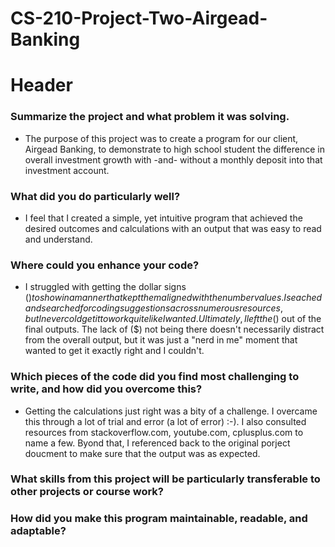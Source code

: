 # CS-210-Project-Two-Airgead-Banking

# Header
### Summarize the project and what problem it was solving.
  * The purpose of this project was to create a program for our client, Airgead Banking, to demonstrate to high school student the difference in overall investment growth with -and- without a monthly deposit into that investment account.

### What did you do particularly well?
  * I feel that I created a simple, yet intuitive program that achieved the desired outcomes and calculations with an output that was easy to read and understand.

### Where could you enhance your code?
  * I struggled with getting the dollar signs ($) to show in a manner that kept them aligned with the number values. I seached and searched for coding suggestions across numerous resources, but I never cold get it to work quite like I wanted. Ultimately, I left the ($) out of the final outputs. The lack of ($) not being there doesn't necessarily distract from the overall output, but it was just a "nerd in me" moment that wanted to get it exactly right and I couldn't.

### Which pieces of the code did you find most challenging to write, and how did you overcome this?
  * Getting the calculations just right was a bity of a challenge. I overcame this through a lot of trial and error (a lot of error) :-). I also consulted resources from stackoverflow.com, youtube.com, cplusplus.com to name a few. Byond that, I referenced back to the original porject doucment to make sure that the output was as expected.

### What skills from this project will be particularly transferable to other projects or course work?


### How did you make this program maintainable, readable, and adaptable?
